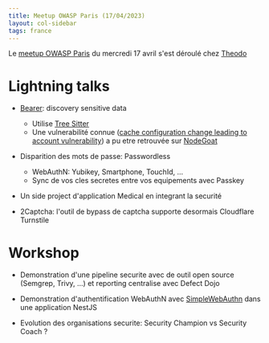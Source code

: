 ```yaml
---
title: Meetup OWASP Paris (17/04/2023)
layout: col-sidebar
tags: france
---
```


Le [meetup OWASP Paris](https://www.meetup.com/owasp-france/events/292654833/) du mercredi 17 avril s'est déroulé chez [Theodo](https://www.theodo.fr/)


# Lightning talks

- [Bearer](https://github.com/Bearer/bearer): discovery sensitive data

  - Utilise [Tree Sitter](https://tree-sitter.github.io/tree-sitter/)
  - Une vulnerabilité connue ([cache configuration change leading to account vulnerability](https://www.loom.com/blog/march-7-incident-update)) a pu etre retrouvée sur [NodeGoat](https://github.com/OWASP/NodeGoat)

- Disparition des mots de passe: Passwordless

  - WebAuthN: Yubikey, Smartphone, TouchId, ...
  - Sync de vos cles secretes entre vos equipements avec Passkey

- Un side project d'application Medical en integrant la securité

- 2Captcha: l'outil de bypass de captcha supporte desormais Cloudflare Turnstile

# Workshop

- Demonstration d'une pipeline securite avec de outil open source (Semgrep, Trivy, ...) et reporting centralise avec Defect Dojo

- Demonstration d'authentification WebAuthN avec [SimpleWebAuthn](https://simplewebauthn.dev/) dans une application NestJS

- Evolution des organisations securite: Security Champion vs Security Coach ?
